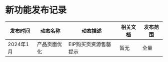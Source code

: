 # 新功能发布记录

| 发布时间 | 动态名称 | 动态描述 | 相关文档 | 发布范围 | 
| -- | -- | -- | -- | -- |
| 2024年1月	| 产品页面优化	| EIP购买页资源售罄提示 | 暂无 | 全量 |
